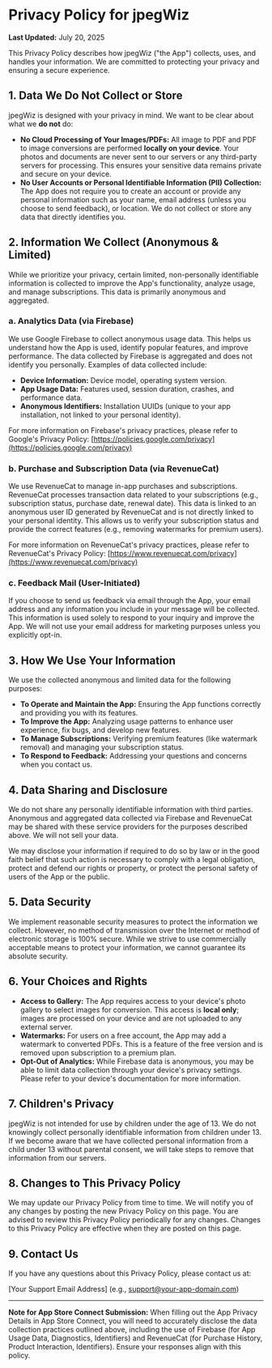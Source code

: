 # Privacy Policy for jpegWiz

**Last Updated:** July 20, 2025

This Privacy Policy describes how jpegWiz ("the App") collects, uses, and handles your information. We are committed to protecting your privacy and ensuring a secure experience.

## 1. Data We Do Not Collect or Store

jpegWiz is designed with your privacy in mind. We want to be clear about what we **do not** do:

*   **No Cloud Processing of Your Images/PDFs:** All image to PDF and PDF to image conversions are performed **locally on your device**. Your photos and documents are never sent to our servers or any third-party servers for processing. This ensures your sensitive data remains private and secure on your device.
*   **No User Accounts or Personal Identifiable Information (PII) Collection:** The App does not require you to create an account or provide any personal information such as your name, email address (unless you choose to send feedback), or location. We do not collect or store any data that directly identifies you.

## 2. Information We Collect (Anonymous & Limited)

While we prioritize your privacy, certain limited, non-personally identifiable information is collected to improve the App's functionality, analyze usage, and manage subscriptions. This data is primarily anonymous and aggregated.

### a. Analytics Data (via Firebase)

We use Google Firebase to collect anonymous usage data. This helps us understand how the App is used, identify popular features, and improve performance. The data collected by Firebase is aggregated and does not identify you personally. Examples of data collected include:

*   **Device Information:** Device model, operating system version.
*   **App Usage Data:** Features used, session duration, crashes, and performance data.
*   **Anonymous Identifiers:** Installation UUIDs (unique to your app installation, not linked to your personal identity).

For more information on Firebase's privacy practices, please refer to Google's Privacy Policy: [https://policies.google.com/privacy](https://policies.google.com/privacy)

### b. Purchase and Subscription Data (via RevenueCat)

We use RevenueCat to manage in-app purchases and subscriptions. RevenueCat processes transaction data related to your subscriptions (e.g., subscription status, purchase date, renewal date). This data is linked to an anonymous user ID generated by RevenueCat and is not directly linked to your personal identity. This allows us to verify your subscription status and provide the correct features (e.g., removing watermarks for premium users).

For more information on RevenueCat's privacy practices, please refer to RevenueCat's Privacy Policy: [https://www.revenuecat.com/privacy](https://www.revenuecat.com/privacy)

### c. Feedback Mail (User-Initiated)

If you choose to send us feedback via email through the App, your email address and any information you include in your message will be collected. This information is used solely to respond to your inquiry and improve the App. We will not use your email address for marketing purposes unless you explicitly opt-in.

## 3. How We Use Your Information

We use the collected anonymous and limited data for the following purposes:

*   **To Operate and Maintain the App:** Ensuring the App functions correctly and providing you with its features.
*   **To Improve the App:** Analyzing usage patterns to enhance user experience, fix bugs, and develop new features.
*   **To Manage Subscriptions:** Verifying premium features (like watermark removal) and managing your subscription status.
*   **To Respond to Feedback:** Addressing your questions and concerns when you contact us.

## 4. Data Sharing and Disclosure

We do not share any personally identifiable information with third parties. Anonymous and aggregated data collected via Firebase and RevenueCat may be shared with these service providers for the purposes described above. We will not sell your data.

We may disclose your information if required to do so by law or in the good faith belief that such action is necessary to comply with a legal obligation, protect and defend our rights or property, or protect the personal safety of users of the App or the public.

## 5. Data Security

We implement reasonable security measures to protect the information we collect. However, no method of transmission over the Internet or method of electronic storage is 100% secure. While we strive to use commercially acceptable means to protect your information, we cannot guarantee its absolute security.

## 6. Your Choices and Rights

*   **Access to Gallery:** The App requires access to your device's photo gallery to select images for conversion. This access is **local only**; images are processed on your device and are not uploaded to any external server.
*   **Watermarks:** For users on a free account, the App may add a watermark to converted PDFs. This is a feature of the free version and is removed upon subscription to a premium plan.
*   **Opt-Out of Analytics:** While Firebase data is anonymous, you may be able to limit data collection through your device's privacy settings. Please refer to your device's documentation for more information.

## 7. Children's Privacy

jpegWiz is not intended for use by children under the age of 13. We do not knowingly collect personally identifiable information from children under 13. If we become aware that we have collected personal information from a child under 13 without parental consent, we will take steps to remove that information from our servers.

## 8. Changes to This Privacy Policy

We may update our Privacy Policy from time to time. We will notify you of any changes by posting the new Privacy Policy on this page. You are advised to review this Privacy Policy periodically for any changes. Changes to this Privacy Policy are effective when they are posted on this page.

## 9. Contact Us

If you have any questions about this Privacy Policy, please contact us at:

[Your Support Email Address] (e.g., support@your-app-domain.com)

---

**Note for App Store Connect Submission:** When filling out the App Privacy Details in App Store Connect, you will need to accurately disclose the data collection practices outlined above, including the use of Firebase (for App Usage Data, Diagnostics, Identifiers) and RevenueCat (for Purchase History, Product Interaction, Identifiers). Ensure your responses align with this policy.

